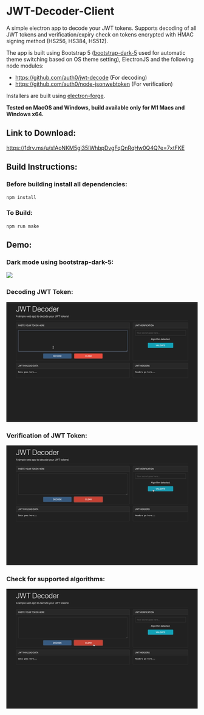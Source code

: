# JWT-Decoder-Client
A simple electron app to decode your JWT tokens. Supports decoding of all JWT tokens and verification/expiry check on tokens encrypted with HMAC signing method (HS256, HS384, HS512).

The app is built using Bootstrap 5 ([bootstrap-dark-5](https://github.com/vinorodrigues/bootstrap-dark-5) used for automatic theme switching based on OS theme setting), ElectronJS and the following node modules:

- https://github.com/auth0/jwt-decode (For decoding)
- https://github.com/auth0/node-jsonwebtoken (For verification)

Installers are built using [electron-forge](https://www.electronforge.io/).

**Tested on MacOS and Windows, build available only for M1 Macs and Windows x64.**

## Link to Download:

https://1drv.ms/u/s!AoNKM5gi35IWhbpDvgFqQnRqHw0Q4Q?e=7xtFKE

## Build Instructions:
### Before building install all dependencies:
```
npm install
```

### To Build:

```
npm run make
```

## Demo:

### Dark mode using bootstrap-dark-5:

![](Videos/1_theme_bootstrap.gif)

### Decoding JWT Token:

![](Videos/2_decoding.gif)

### Verification of JWT Token:

![](Videos/3_verification.gif)

### Check for supported algorithms:

![](Videos/4_algocheck.gif)
